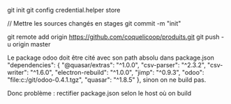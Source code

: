 git init 
git config credential.helper store

// Mettre les sources changés en stages
git commit -m "init"

git remote add origin https://github.com/coquelicoop/produits.git
git push -u origin master


Le package odoo doit être cité avec son path absolu dans package.json
  "dependencies": {
    "@quasar/extras": "^1.0.0",
    "csv-parser": "^2.3.2",
    "csv-writer": "^1.6.0",
    "electron-rebuild": "^1.0.0",
    "jimp": "^0.9.3",
    "odoo": "file:c:/git/odoo-0.4.1.tgz",
    "quasar": "^1.8.5"
  },
sinon on ne build pas.

Donc problème : rectifier package.json selon le host où on build
